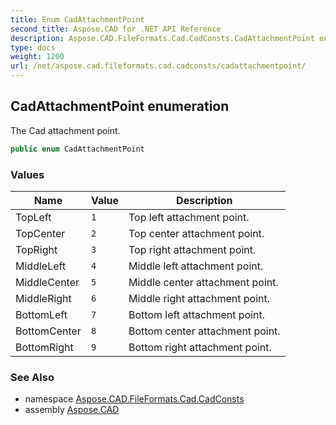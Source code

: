 ```yaml
---
title: Enum CadAttachmentPoint
second_title: Aspose.CAD for .NET API Reference
description: Aspose.CAD.FileFormats.Cad.CadConsts.CadAttachmentPoint enum. The Cad attachment point
type: docs
weight: 1200
url: /net/aspose.cad.fileformats.cad.cadconsts/cadattachmentpoint/
---
```

## CadAttachmentPoint enumeration

The Cad attachment point.

```csharp
public enum CadAttachmentPoint
```

### Values

| Name | Value | Description |
| --- | --- | --- |
| TopLeft | `1` | Top left attachment point. |
| TopCenter | `2` | Top center attachment point. |
| TopRight | `3` | Top right attachment point. |
| MiddleLeft | `4` | Middle left attachment point. |
| MiddleCenter | `5` | Middle center attachment point. |
| MiddleRight | `6` | Middle right attachment point. |
| BottomLeft | `7` | Bottom left attachment point. |
| BottomCenter | `8` | Bottom center attachment point. |
| BottomRight | `9` | Bottom right attachment point. |

### See Also

* namespace [Aspose.CAD.FileFormats.Cad.CadConsts](../../aspose.cad.fileformats.cad.cadconsts/)
* assembly [Aspose.CAD](../../)


